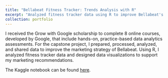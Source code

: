 ```yaml
---
title: "Bellabeat Fitness Tracker: Trends Analysis with R"
excerpt: "Analyzed fitness tracker data using R to improve Bellabeat's marketing strategy"
collection: portfolio
---
```


I received the Grow with Google scholarship to complete 8 online courses, developed by Google, that include hands-on, practice-based data analytics assessments. For the capstone project, I prepared, processed, analyzed, and shared data to improve the marketing strategy of Bellabeat. Using R, I analyzed fitness tracker data and designed data visualizations to support my marketing recommendations.  

The Kaggle notebook can be found [here](https://github.com/cynthia-francis/Data-Science-Analytics-Portfolio/blob/0da7c545b4a4dfb1ba3706c5573325336a637368/bellabeat-fitness-tracker-trends-analysis-with-r.ipynb).
